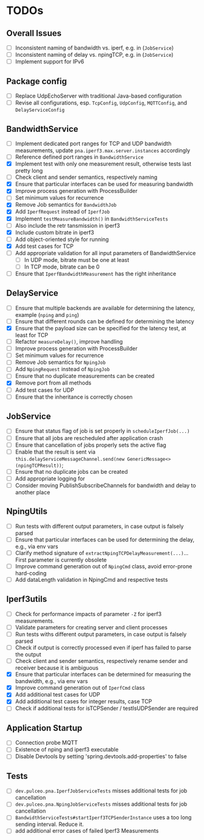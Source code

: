 # TODOs

## Overall Issues

- [ ] Inconsistent naming of bandwidth vs. iperf, e.g. in (`JobService`)
- [ ] Inconsistent naming of delay vs. npingTCP, e.g. in (`JobService`)
- [ ] Implement support for IPv6 

## Package config

- [ ] Replace UdpEchoServer with traditional Java-based configuration
- [ ] Revise all configurations, esp. `TcpConfig`, `UdpConfig`, `MQTTConfig`, and `DelayServiceConfig`

## BandwidthService 

- [ ] Implement dedicated port ranges for TCP and UDP bandwidth measurements, update `pna.iperf3.max.server.instances` accordingly
- [ ] Reference defined port ranges in `BandwidthService`
- [x] Implement test with only one measurement result, otherwise tests last pretty long
- [ ] Check client and sender semantics, respectively naming
- [x] Ensure that particular interfaces can be used for measuring bandwidth
- [x] Improve process generation with ProcessBuilder
- [ ] Set minimum values for recurrence
- [x] Remove Job semantics for `BandwidthJob`
- [x] Add `IperfRequest` instead of `IperfJob`
- [x] Implement `testMeasureBandwidth()` in `BandwidthServiceTests`
- [ ] Also include the retr tansmission in iperf3
- [x] Include custom bitrate in iperf3
- [ ] Add object-oriented style for running 
- [x] Add test cases for TCP
- [ ] Add appropriate validation for all input parameters of BandwidthService
  - [ ] In UDP mode, bitrate must be one at least
  - [ ] In TCP mode, bitrate can be 0
- [ ] Ensure that `IperfBandwidthMeasurement` has the right inheritance

## DelayService

- [ ] Ensure that multiple backends are available for determining the latency, example (`nping` and `ping`)
- [ ] Ensure that different rounds can be defined for determining the latency
- [x] Ensure that the payload size can be specified for the latency test, at least for TCP
- [ ] Refactor `measureDelay()`, improve handling
- [ ] Improve process generation with ProcessBuilder
- [ ] Set minimum values for recurrence
- [ ] Remove Job semantics for `NpingJob`
- [ ] Add `NpingRequest` instead of `NpingJob`
- [ ] Ensure that no duplicate measurements can be created
- [x] Remove port from all methods
- [ ] Add test cases for UDP
- [ ] Ensure that the inheritance is correctly chosen

## JobService

- [ ] Ensure that status flag of job is set properly in `scheduleIperfJob(...)`
- [ ] Ensure that all jobs are rescheduled after application crash
- [ ] Ensure that cancellation of jobs properly sets the active flag
- [ ] Enable that the result is sent via `this.delayServiceMessageChannel.send(new GenericMessage<>(npingTCPResult))`;
- [ ] Ensure that no duplicate jobs can be created
- [ ] Add appropriate logging for 
- [ ] Consider moving PublishSubscribeChannels for bandwidth and delay to another place

## NpingUtils

- [ ] Run tests with different output parameters, in case output is falsely parsed
- [ ] Ensure that particular interfaces can be used for determining the delay, e.g., via env vars
- [ ] Clarify method signature of `extractNpingTCPDelayMeasurement(...)`... First parameter is currently obsolete
- [ ] Improve command generation out of `NpingCmd` class, avoid error-prone hard-coding
- [ ] Add dataLength validation in NpingCmd and respective tests

## Iperf3utils

- [ ] Check for performance impacts of parameter `-Z` for iperf3 measurements.
- [ ] Validate parameters for creating server and client processes
- [ ] Run tests withs different output parameters, in case output is falsely parsed
- [ ] Check if output is correctly processed even if iperf has failed to parse the output
- [ ] Check client and sender semantics, respectively rename sender and receiver because it is ambiguous
- [x] Ensure that particular interfaces can be determined for measuring the bandwidth, e.g., via env vars
- [x] Improve command generation out of `IperfCmd` class
- [x] Add additional test cases for UDP
- [x] Add additional test cases for integer results, case TCP
- [ ] Check if additional tests for isTCPSender / testIsUDPSender are required

## Application Startup

- [ ] Connection probe MQTT
- [ ] Existence of nping and iperf3 executable
- [ ] Disable Devtools by setting 'spring.devtools.add-properties' to false

## Tests

- [ ] `dev.pulceo.pna.IperfJobServiceTests` misses additional tests for job cancellation
- [ ] `dev.pulceo.pna.NpingJobServiceTests` misses additional tests for job cancellation
- [ ] `BandwidthServiceTests#startIperf3TCPSenderInstance` uses a too long sending interval. Reduce it. 
- [ ] add additional error cases of failed Iperf3 Measurements